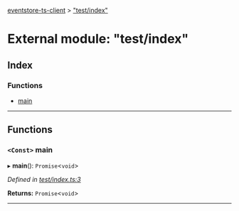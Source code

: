 [eventstore-ts-client](../README.md) > ["test/index"](../modules/_test_index_.md)

# External module: "test/index"

## Index

### Functions

* [main](_test_index_.md#main)

---

## Functions

<a id="main"></a>

### `<Const>` main

▸ **main**(): `Promise`<`void`>

*Defined in [test/index.ts:3](https://github.com/sebastianwessel/eventstore-ts-client/blob/b09933f/test/index.ts#L3)*

**Returns:** `Promise`<`void`>

___

